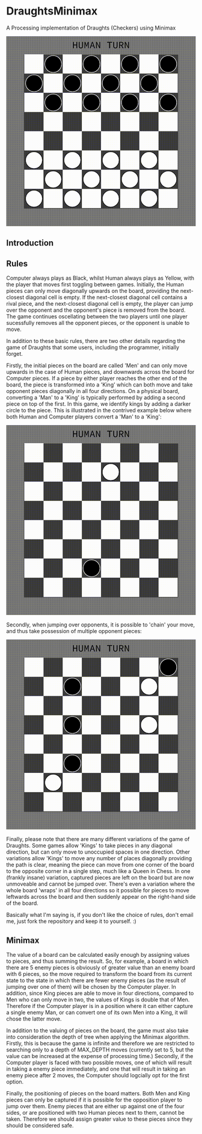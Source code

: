 # DraughtsMinimax
A Processing implementation of Draughts (Checkers) using Minimax

![Screenshot](https://github.com/James-P-D/DraughtsMinimax/blob/master/Screenshot.gif)

## Introduction



## Rules

Computer always plays as Black, whilst Human always plays as Yellow, with the player that moves first toggling between games. Initially, the Human pieces can only move diagonally upwards on the board, providing the next-closest diagonal cell is empty. If the next-closest diagonal cell contains a rival piece, and the next-closest diagonal cell is empty, the player can jump over the opponent and the opponent's piece is removed from the board. The game continues oscellating between the two players until one player sucessfully removes all the opponent pieces, or the opponent is unable to move.

In addition to these basic rules, there are two other details regarding the game of Draughts that some users, including the programmer, initially forget.

Firstly, the initial pieces on the board are called 'Men' and can only move upwards in the case of Human pieces, and downwards across the board for Computer pieces. If a piece by either player reaches the other end of the board, the piece is transformed into a 'King' which can both move and take opponent pieces diagonally in all four directions. On a physical board, converting a 'Man' to a 'King' is typically performed by adding a second piece on top of the first. In this game, we identify kings by adding a darker circle to the piece. This is illustrated in the contrived example below where both Human and Computer players convert a 'Man' to a 'King':

![Screenshot](https://github.com/James-P-D/DraughtsMinimax/blob/master/Kings.gif)

Secondly, when jumping over opponents, it is possible to 'chain' your move, and thus take possession of multiple opponent pieces:

![Screenshot](https://github.com/James-P-D/DraughtsMinimax/blob/master/Chaining.gif)

Finally, please note that there are many different variations of the game of Draughts. Some games allow 'Kings' to take pieces in any diagonal direction, but can only move to unoccupied spaces in one direction. Other variations allow 'Kings' to move any number of places diagonally providing the path is clear, meaning the piece can move from one corner of the board to the opposite corner in a single step, much like a Queen in Chess. In one (frankly insane) variation, captured pieces are left on the board but are now unmoveable and cannot be jumped over. There's even a variation where the whole board 'wraps' in all four directions so it possible for pieces to move leftwards across the board and then suddenly appear on the right-hand side of the board.

Basically what I'm saying is, if you don't like the choice of rules, don't email me, just fork the repository and keep it to yourself. :)

## Minimax

The value of a board can be calculated easily enough by assigning values to pieces, and thus summing the result. So, for example, a board in which there are 5 enemy pieces is obviously of greater value than an enemy board with 6 pieces, so the move required to transform the board from its current state to the state in which there are fewer enemy pieces (as the result of jumping over one of them) will be chosen by the Computer player. In addition, since King pieces are able to move in four directions, compared to Men who can only move in two, the values of Kings is double that of Men. Therefore if the Computer player is in a position where it can either capture a single enemy Man, or can convert one of its own Men into a King, it will chose the latter move.

In addition to the valuing of pieces on the board, the game must also take into consideration the depth of tree when applying the Minimax algorithm. Firstly, this is because the game is infinite and therefore we are restricted to searching only to a depth of MAX_DEPTH moves (currently set to 5, but the value can be increased at the expense of processing time.) Secondly, if the Computer player is faced with two possible moves, one of which will result in taking a enemy piece immediately, and one that will result in taking an enemy piece after 2 moves, the Computer should logcially opt for the first option.

Finally, the positioning of pieces on the board matters. Both Men and King pieces can only be captured if it is possible for the opposition player to jump over them. Enemy pieces that are either up against one of the four sides, or are positioned with two Human pieces next to them, cannot be taken. Therefore we should assign greater value to these pieces since they should be considered safe.
